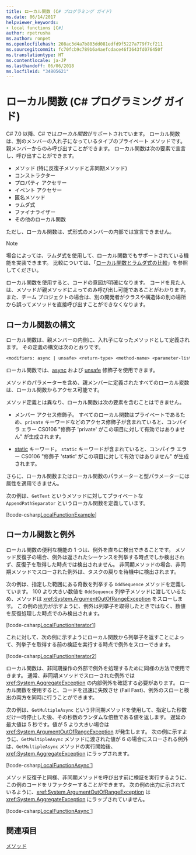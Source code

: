 ```yaml
---
title: ローカル関数 (C# プログラミング ガイド)
ms.date: 06/14/2017
helpviewer_keywords:
- local functions [C#]
author: rpetrusha
ms.author: ronpet
ms.openlocfilehash: 208ac3d4a7b803dd081edfd9f5227a779f7cf211
ms.sourcegitcommit: fc70fcb9c789b6a4aefcdace46f3643fd076450f
ms.translationtype: HT
ms.contentlocale: ja-JP
ms.lasthandoff: 06/06/2018
ms.locfileid: "34805621"
---
```

# <a name="local-functions-c-programming-guide"></a>ローカル関数 (C# プログラミング ガイド)

C# 7.0 以降、C# では*ローカル関数*がサポートされています。 ローカル関数は、別のメンバーの入れ子になっているタイプのプライベート メソッドです。 親メンバーからのみ呼び出すことができます。 ローカル関数は次の要素で宣言し、呼び出すことができます。

- メソッド (特に反復子メソッドと非同期メソッド)
- コンストラクター
- プロパティ アクセサー
- イベント アクセサー
- 匿名メソッド
- ラムダ式
- ファイナライザー
- その他のローカル関数

ただし、ローカル関数は、式形式のメンバーの内部では宣言できません。

> [!NOTE]
> 場合によっては、ラムダ式を使用して、ローカル関数でもサポートされている機能を実装できます。 比較については、「[ローカル関数とラムダ式の比較](../../local-functions-vs-lambdas.md)」を参照してください。

ローカル関数を使用すると、コードの意図が明確になります。 コードを見た人は、メソッドが親メソッドによってのみ呼び出し可能であることがわかります。 また、チーム プロジェクトの場合は、別の開発者がクラスや構造体の別の場所から誤ってメソッドを直接呼び出すことができなくなります。
 
## <a name="local-function-syntax"></a>ローカル関数の構文

ローカル関数は、親メンバーの内側に、入れ子になったメソッドとして定義されます。 その定義の構文は次のとおりです。

```txt
<modifiers: async | unsafe> <return-type> <method-name> <parameter-list>
```

ローカル関数では、[async](../../language-reference/keywords/async.md) および [unsafe](../../language-reference/keywords/unsafe.md) 修飾子を使用できます。 

メソッドのパラメーターを含め、親メンバーに定義されたすべてのローカル変数は、ローカル関数からアクセス可能です。 

メソッド定義とは異なり、ローカル関数は次の要素を含むことはできません。

- メンバー アクセス修飾子。 すべてのローカル関数はプライベートであるため、`private` キーワードなどのアクセス修飾子が含まれていると、コンパイラ エラー CS0106 "修飾子 'private' がこの項目に対して有効ではありません" が生成されます。
 
- [static](../../language-reference/keywords/static.md) キーワード。 `static` キーワードが含まれていると、コンパイラ エラー CS0106 "修飾子 'static' がこの項目に対して有効ではありません" が生成されます。

さらに、ローカル関数またはローカル関数のパラメーターと型パラメーターには属性を適用できません。 
 
次の例は、`GetText` というメソッドに対してプライベートな `AppendPathSeparator` というローカル関数を定義しています。
   
[!code-csharp[LocalFunctionExample](../../../../samples/snippets/csharp/programming-guide/classes-and-structs/local-functions1.cs)]  
   
## <a name="local-functions-and-exceptions"></a>ローカル関数と例外

ローカル関数の便利な機能の 1 つは、例外を直ちに検出できることです。 メソッド反復子の場合、例外は返されたシーケンスを列挙する時点でしか検出されず、反復子を取得した時点では検出されません。 非同期メソッドの場合、非同期メソッドでスローされた例外は、タスクの戻りを待機中に検出されます。 

次の例は、指定した範囲にある奇数を列挙する `OddSequence` メソッドを定義しています。 100 より大きい数値を `OddSequence` 列挙子メソッドに渡しているため、メソッドは <xref:System.ArgumentOutOfRangeException> をスローします。 この例の出力が示すように、例外は列挙子を取得したときではなく、数値を反復処理した時点でのみ検出されます。

[!code-csharp[LocalFunctionIterator1](../../../../samples/snippets/csharp/programming-guide/classes-and-structs/local-functions-iterator1.cs)] 

これに対して、次の例に示すようにローカル関数から列挙子を返すことによって、列挙子を取得する前の検証を実行する時点で例外をスローできます。

[!code-csharp[LocalFunctionIterator2](../../../../samples/snippets/csharp/programming-guide/classes-and-structs/local-functions-iterator2.cs)]

ローカル関数は、非同期操作の外部で例外を処理するために同様の方法で使用できます。 通常、非同期メソッドでスローされた例外では <xref:System.AggregateException> の内部例外を確認する必要があります。 ローカル関数を使用すると、コードを迅速に失敗させ (Fail Fast)、例外のスローと検出の両方を同時に行うことができます。

次の例は、`GetMultipleAsync` という非同期メソッドを使用して、指定した秒数だけ一時停止した後、その秒数のランダムな倍数である値を返します。 遅延の最大値は 5 秒です。値が 5 より大きい場合は <xref:System.ArgumentOutOfRangeException> が発生します。 次の例に示すように、`GetMultipleAsync` メソッドに渡された値が 6 の場合にスローされる例外は、`GetMultipleAsync` メソッドの実行開始後、<xref:System.AggregateException> にラップされます。

[!code-csharp[LocalFunctionAsync`](../../../../samples/snippets/csharp/programming-guide/classes-and-structs/local-functions-async1.cs)] 

メソッド反復子と同様、非同期メソッドを呼び出す前に検証を実行するように、この例のコードをリファクターすることができます。 次の例の出力に示されているように、<xref:System.ArgumentOutOfRangeException> は <xref:System.AggregateException> にラップされていません。

[!code-csharp[LocalFunctionAsync`](../../../../samples/snippets/csharp/programming-guide/classes-and-structs/local-functions-async2.cs)] 

## <a name="see-also"></a>関連項目
[メソッド](methods.md)
